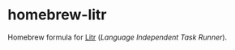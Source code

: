# homebrew-litr

Homebrew formula for [Litr](https://github.com/krieselreihe/litr) (_Language Independent Task Runner_).
